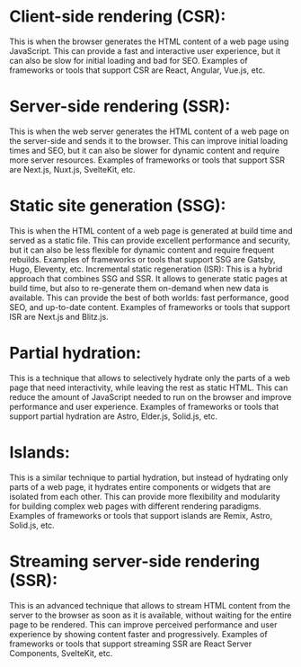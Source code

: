 # Client-side rendering (CSR):

This is when the browser generates the HTML content of a web page using JavaScript. This can provide a fast and interactive user experience, but it can also be slow for initial loading and bad for SEO. Examples of frameworks or tools that support CSR are React, Angular, Vue.js, etc.

# Server-side rendering (SSR):

This is when the web server generates the HTML content of a web page on the server-side and sends it to the browser. This can improve initial loading times and SEO, but it can also be slower for dynamic content and require more server resources. Examples of frameworks or tools that support SSR are Next.js, Nuxt.js, SvelteKit, etc.

# Static site generation (SSG):

This is when the HTML content of a web page is generated at build time and served as a static file. This can provide excellent performance and security, but it can also be less flexible for dynamic content and require frequent rebuilds. Examples of frameworks or tools that support SSG are Gatsby, Hugo, Eleventy, etc.
Incremental static regeneration (ISR): This is a hybrid approach that combines SSG and SSR. It allows to generate static pages at build time, but also to re-generate them on-demand when new data is available. This can provide the best of both worlds: fast performance, good SEO, and up-to-date content. Examples of frameworks or tools that support ISR are Next.js and Blitz.js.

# Partial hydration:

This is a technique that allows to selectively hydrate only the parts of a web page that need interactivity, while leaving the rest as static HTML. This can reduce the amount of JavaScript needed to run on the browser and improve performance and user experience. Examples of frameworks or tools that support partial hydration are Astro, Elder.js, Solid.js, etc.

# Islands:

This is a similar technique to partial hydration, but instead of hydrating only parts of a web page, it hydrates entire components or widgets that are isolated from each other. This can provide more flexibility and modularity for building complex web pages with different rendering paradigms. Examples of frameworks or tools that support islands are Remix, Astro, Solid.js, etc.

# Streaming server-side rendering (SSR):

This is an advanced technique that allows to stream HTML content from the server to the browser as soon as it is available, without waiting for the entire page to be rendered. This can improve perceived performance and user experience by showing content faster and progressively. Examples of frameworks or tools that support streaming SSR are React Server Components, SvelteKit, etc.
